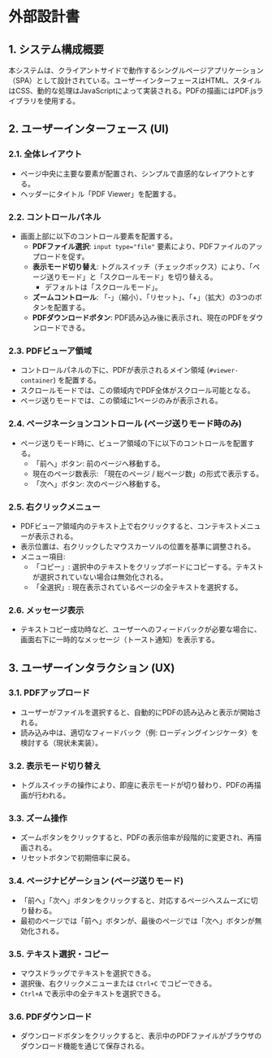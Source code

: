 # 外部設計書

## 1. システム構成概要
本システムは、クライアントサイドで動作するシングルページアプリケーション（SPA）として設計されている。ユーザーインターフェースはHTML、スタイルはCSS、動的な処理はJavaScriptによって実装される。PDFの描画にはPDF.jsライブラリを使用する。

## 2. ユーザーインターフェース (UI)

### 2.1. 全体レイアウト
- ページ中央に主要な要素が配置され、シンプルで直感的なレイアウトとする。
- ヘッダーにタイトル「PDF Viewer」を配置する。

### 2.2. コントロールパネル
- 画面上部に以下のコントロール要素を配置する。
    - **PDFファイル選択**: `input type="file"` 要素により、PDFファイルのアップロードを促す。
    - **表示モード切り替え**: トグルスイッチ（チェックボックス）により、「ページ送りモード」と「スクロールモード」を切り替える。
        - デフォルトは「スクロールモード」。
    - **ズームコントロール**: 「-」（縮小）、「リセット」、「+」（拡大）の3つのボタンを配置する。
    - **PDFダウンロードボタン**: PDF読み込み後に表示され、現在のPDFをダウンロードできる。

### 2.3. PDFビューア領域
- コントロールパネルの下に、PDFが表示されるメイン領域 (`#viewer-container`) を配置する。
- スクロールモードでは、この領域内でPDF全体がスクロール可能となる。
- ページ送りモードでは、この領域に1ページのみが表示される。

### 2.4. ページネーションコントロール (ページ送りモード時のみ)
- ページ送りモード時に、ビューア領域の下に以下のコントロールを配置する。
    - 「前へ」ボタン: 前のページへ移動する。
    - 現在のページ数表示: 「現在のページ / 総ページ数」の形式で表示する。
    - 「次へ」ボタン: 次のページへ移動する。

### 2.5. 右クリックメニュー
- PDFビューア領域内のテキスト上で右クリックすると、コンテキストメニューが表示される。
- 表示位置は、右クリックしたマウスカーソルの位置を基準に調整される。
- メニュー項目:
    - 「コピー」: 選択中のテキストをクリップボードにコピーする。テキストが選択されていない場合は無効化される。
    - 「全選択」: 現在表示されているページの全テキストを選択する。

### 2.6. メッセージ表示
- テキストコピー成功時など、ユーザーへのフィードバックが必要な場合に、画面右下に一時的なメッセージ（トースト通知）を表示する。

## 3. ユーザーインタラクション (UX)

### 3.1. PDFアップロード
- ユーザーがファイルを選択すると、自動的にPDFの読み込みと表示が開始される。
- 読み込み中は、適切なフィードバック（例: ローディングインジケータ）を検討する（現状未実装）。

### 3.2. 表示モード切り替え
- トグルスイッチの操作により、即座に表示モードが切り替わり、PDFの再描画が行われる。

### 3.3. ズーム操作
- ズームボタンをクリックすると、PDFの表示倍率が段階的に変更され、再描画される。
- リセットボタンで初期倍率に戻る。

### 3.4. ページナビゲーション (ページ送りモード)
- 「前へ」「次へ」ボタンをクリックすると、対応するページへスムーズに切り替わる。
- 最初のページでは「前へ」ボタンが、最後のページでは「次へ」ボタンが無効化される。

### 3.5. テキスト選択・コピー
- マウスドラッグでテキストを選択できる。
- 選択後、右クリックメニューまたは `Ctrl+C` でコピーできる。
- `Ctrl+A` で表示中の全テキストを選択できる。

### 3.6. PDFダウンロード
- ダウンロードボタンをクリックすると、表示中のPDFファイルがブラウザのダウンロード機能を通じて保存される。
